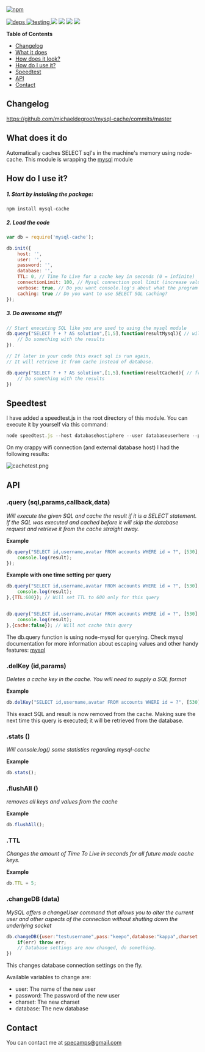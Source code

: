 [ ![npm](https://nodei.co/npm/mysql-cache.png?downloads=true&downloadRank=true&stars=true) ](https://www.npmjs.com/package/mysql-cache "npmjs")

[ ![](https://david-dm.org/michaeldegroot/mysql-cache.svg "deps") ](https://david-dm.org/michaeldegroot/mysql-cache "david-dm")
[ ![](https://travis-ci.org/michaeldegroot/mysql-cache.svg?branch=master "testing") ](https://travis-ci.org/michaeldegroot/mysql-cache "travis-ci")
[ ![](https://coveralls.io/repos/michaeldegroot/mysql-cache/badge.svg?branch=master&service=github)](https://coveralls.io/github/michaeldegroot/mysql-cache?branch=master)
![](https://img.shields.io/badge/Node-%3E%3D0.10-green.svg)
![](https://img.shields.io/npm/dt/mysql-cache.svg)
![](https://img.shields.io/npm/l/mysql-cache.svg)

**Table of Contents**

- [Changelog](#changelog)
- [What it does](#what-it-does)
- [How does it look?](#how-does-it-look)
- [How do I use it?](#how-do-i-use-it)
- [Speedtest](#speedtest)
- [API](#api)
- [Contact](#contact)

## Changelog

https://github.com/michaeldegroot/mysql-cache/commits/master


## What does it do
Automatically caches SELECT sql's in the machine's memory using node-cache. This module is wrapping the [mysql](https://www.npmjs.com/package/mysql) module

##  How do I use it?

##### 1. Start by installing the package:
    npm install mysql-cache

##### 2. Load the code
```javascript
var db = require('mysql-cache');

db.init({
	host: '',
	user: '',
	password: '',
	database: '',
	TTL: 0, // Time To Live for a cache key in seconds (0 = infinite)
	connectionLimit: 100, // Mysql connection pool limit (increase value if you are having problems)
	verbose: true, // Do you want console.log's about what the program is doing?
	caching: true // Do you want to use SELECT SQL caching?
});
```
##### 3. Do awesome stuff!
```javascript
// Start executing SQL like you are used to using the mysql module
db.query("SELECT ? + ? AS solution",[1,5],function(resultMysql){ // will be cached
    // Do something with the results
}).

// If later in your code this exact sql is run again,
// It will retrieve it from cache instead of database.

db.query("SELECT ? + ? AS solution",[1,5],function(resultCached){ // from cache because same sql
    // Do something with the results
})
```


## Speedtest

I have added a speedtest.js in the root directory of this module. You can execute it by yourself via this command:
```javascript
node speedtest.js --host databasehostiphere --user databaseuserhere --pass databasepasswordhere --database databasenamehere
```

On my crappy wifi connection (and external database host) I had the following results:

![cachetest.png](https://bitbucket.org/repo/jjGr8o/images/418494615-cachetest.png)

## API

###  .query (sql,params,callback,data)
_Will execute the given SQL and cache the result if it is a SELECT statement. If the SQL was executed and cached before it will skip the database request and retrieve it from the cache straight away._

__Example__

```javascript
db.query("SELECT id,username,avatar FROM accounts WHERE id = ?", [530], function(result) {
    console.log(result);
});
```

__Example with one time setting per query__

```javascript
db.query("SELECT id,username,avatar FROM accounts WHERE id = ?", [530], function(result) {
    console.log(result);
},{TTL:600}); // Will set TTL to 600 only for this query


db.query("SELECT id,username,avatar FROM accounts WHERE id = ?", [530], function(result) {
    console.log(result);
},{cache:false}); // Will not cache this query
```

The db.query function is using node-mysql for querying. Check mysql documentation for more information about escaping values and other handy features: [mysql](https://github.com/felixge/node-mysql/blob/master/Readme.md)

### .delKey (id,params)
_Deletes a cache key in the cache. You will need to supply a SQL format_

__Example__

```javascript
db.delKey("SELECT id,username,avatar FROM accounts WHERE id = ?", [530]);
```

This exact SQL and result is now removed from the cache. Making sure the next time this query is executed; it will be retrieved from the database.

###  .stats ()
_Will console.log() some statistics regarding mysql-cache_

__Example__

```javascript
db.stats();
```

###  .flushAll ()
_removes all keys and values from the cache_

__Example__

```javascript
db.flushAll();
```

###  .TTL 
_Changes the amount of Time To Live in seconds for all future made cache keys._

__Example__

```javascript
db.TTL = 5;
```

### .changeDB (data)
_MySQL offers a changeUser command that allows you to alter the current user and other aspects of the connection without shutting down the underlying socket_

```javascript
db.changeDB({user:"testusername",pass:"keepo",database:"kappa",charset:"utf8"}, function(err){
    if(err) throw err;
    // Database settings are now changed, do something.
})
```

This changes database connection settings on the fly.

Available variables to change are:

* user: The name of the new user
* password: The password of the new user
* charset: The new charset
* database: The new database 

 
## Contact
You can contact me at specamps@gmail.com